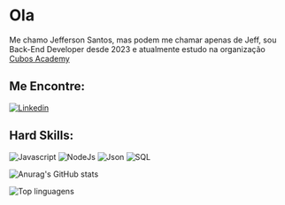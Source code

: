 # Ola

Me chamo Jefferson Santos, mas podem me chamar apenas de Jeff, sou Back-End Developer desde 2023 e atualmente estudo na organização [Cubos Academy](https://cubos.academy/)

## Me Encontre:
[![Linkedin](https://img.shields.io/badge/LinkedIn-0077B5?style=for-the-badge&logo=linkedin&logoColor=white)](https://www.linkedin.com/in/jefferson-santos-1b82b119b/)


## Hard Skills:
![Javascript](https://img.shields.io/badge/JavaScript-323330?style=for-the-badge&logo=javascript&logoColor=F7DF1E) 
![NodeJs](https://img.shields.io/badge/Node%20js-339933?style=for-the-badge&logo=nodedotjs&logoColor=white) 
![Json](https://img.shields.io/badge/json-5E5C5C?style=for-the-badge&logo=json&logoColor=white) 
![SQL](https://img.shields.io/badge/MySQL-005C84?style=for-the-badge&logo=mysql&logoColor=white) 


![Anurag's GitHub stats](https://github-readme-stats.vercel.app/api?username=jeff-prg&show_icons=true&theme=radical)

![Top linguagens](https://github-readme-stats.vercel.app/api/top-langs/?username=jeff-prg&theme=radical&custom_title=Top%20%Linguagens)
